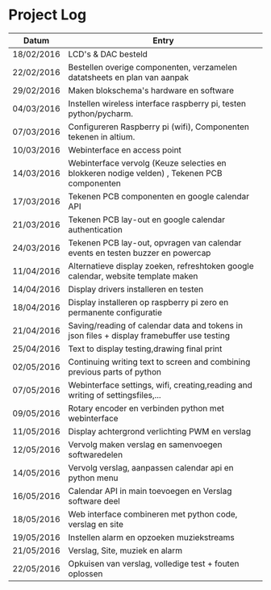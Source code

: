 Project Log
===========

Datum				| Entry
------------|---------------------------------------
18/02/2016  | LCD's & DAC besteld
22/02/2016  | Bestellen overige componenten, verzamelen datatsheets en plan van aanpak
29/02/2016  | Maken blokschema's hardware en software
04/03/2016  | Instellen wireless interface raspberry pi, testen python/pycharm.
07/03/2016  | Configureren Raspberry pi (wifi), Componenten tekenen in altium.
10/03/2016  | Webinterface en access point
14/03/2016  | Webinterface vervolg (Keuze selecties en blokkeren nodige velden) , Tekenen PCB componenten
17/03/2016  | Tekenen PCB componenten en google calendar API
21/03/2016  | Tekenen PCB lay-out en google calendar authentication
24/03/2016  | Tekenen PCB lay-out, opvragen van calendar events en testen buzzer en powercap
11/04/2016  | Alternatieve display zoeken, refreshtoken google calendar, website template maken
14/04/2016  | Display drivers installeren en testen
18/04/2016  | Display installeren op raspberry pi zero en permanente configuratie
21/04/2016  | Saving/reading of calendar data and tokens in json files + display framebuffer use testing
25/04/2016  | Text to display testing,drawing final print
02/05/2016  | Continuing writing text to screen and combining previous parts of python
07/05/2016  | Webinterface settings, wifi, creating,reading and writing of settingsfiles,...
09/05/2016  | Rotary encoder en verbinden python met webinterface
11/05/2016  | Display achtergrond verlichting PWM en verslag
12/05/2016  | Vervolg maken verslag en samenvoegen softwaredelen
14/05/2016  | Vervolg verslag, aanpassen calendar api en python menu
16/05/2016  | Calendar API in main toevoegen en Verslag software deel
18/05/2016  | Web interface combineren met python code, verslag en site
19/05/2016  | Instellen alarm en opzoeken muziekstreams
21/05/2016  | Verslag, Site, muziek en alarm
22/05/2016  | Opkuisen van verslag, volledige test + fouten oplossen
